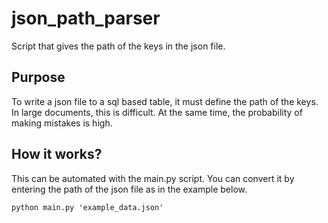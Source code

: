 # json_path_parser
Script that gives the path of the keys in the json file.

## Purpose

To write a json file to a sql based table, it must define the path of the keys. In large documents, this is difficult. At the same time, the probability of making mistakes is high.

## How it works?

This can be automated with the main.py script. You can convert it by entering the path of the json file as in the example below.

```
python main.py 'example_data.json'
```
